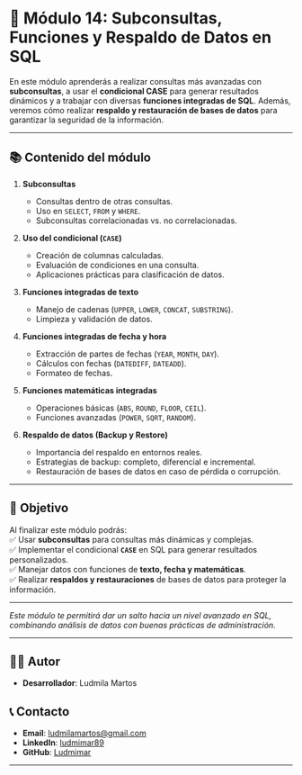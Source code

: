 # 🧩 Módulo 14: Subconsultas, Funciones y Respaldo de Datos en SQL

En este módulo aprenderás a realizar consultas más avanzadas con **subconsultas**, a usar el **condicional CASE** para generar resultados dinámicos y a trabajar con diversas **funciones integradas de SQL**. Además, veremos cómo realizar **respaldo y restauración de bases de datos** para garantizar la seguridad de la información.

---

## 📚 Contenido del módulo

1. **Subconsultas**  
   - Consultas dentro de otras consultas.  
   - Uso en `SELECT`, `FROM` y `WHERE`.  
   - Subconsultas correlacionadas vs. no correlacionadas.  

2. **Uso del condicional (`CASE`)**  
   - Creación de columnas calculadas.  
   - Evaluación de condiciones en una consulta.  
   - Aplicaciones prácticas para clasificación de datos.  

3. **Funciones integradas de texto**  
   - Manejo de cadenas (`UPPER`, `LOWER`, `CONCAT`, `SUBSTRING`).  
   - Limpieza y validación de datos.  

4. **Funciones integradas de fecha y hora**  
   - Extracción de partes de fechas (`YEAR`, `MONTH`, `DAY`).  
   - Cálculos con fechas (`DATEDIFF`, `DATEADD`).  
   - Formateo de fechas.  

5. **Funciones matemáticas integradas**  
   - Operaciones básicas (`ABS`, `ROUND`, `FLOOR`, `CEIL`).  
   - Funciones avanzadas (`POWER`, `SQRT`, `RANDOM`).  

6. **Respaldo de datos (Backup y Restore)**  
   - Importancia del respaldo en entornos reales.  
   - Estrategias de backup: completo, diferencial e incremental.  
   - Restauración de bases de datos en caso de pérdida o corrupción.  

---

## 🎯 Objetivo
Al finalizar este módulo podrás:  
✅ Usar **subconsultas** para consultas más dinámicas y complejas.  
✅ Implementar el condicional **`CASE`** en SQL para generar resultados personalizados.  
✅ Manejar datos con funciones de **texto, fecha y matemáticas**.  
✅ Realizar **respaldos y restauraciones** de bases de datos para proteger la información.  

---

*Este módulo te permitirá dar un salto hacia un nivel avanzado en SQL, combinando análisis de datos con buenas prácticas de administración.*

---

## 👨‍💻 Autor

- **Desarrollador**: Ludmila Martos

## 📞 Contacto

- **Email**: [ludmilamartos@gmail.com](mailto:ludmilamartos@gmail.com)
- **LinkedIn**: [ludmimar89](https://www.linkedin.com/in/ludmimar89/)
- **GitHub**: [Ludmimar](https://github.com/Ludmimar)

---

